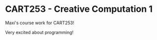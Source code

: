 # CART253 - Creative Computation 1

Maxi's course work for CART253!

Very excited about programming!
